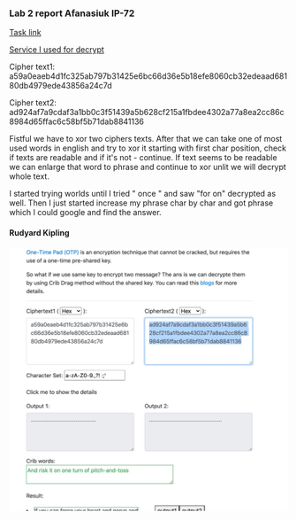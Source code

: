 ### Lab 2 report Afanasiuk IP-72

[Task link](https://docs.google.com/document/d/19vgZtvDN4_StEgVEM9MjfxnqfayByLNMD7PFJgvZv7c/edit)

[Service I used for decrypt](https://toolbox.lotusfa.com/crib_drag/)

Cipher text1:
a59a0eaeb4d1fc325ab797b31425e6bc66d36e5b18efe8060cb32edeaad68180db4979ede43856a24c7d

Cipher text2:
ad924af7a9cdaf3a1bb0c3f51439a5b628cf215a1fbdee4302a77a8ea2cc86c8984d65ffac6c58bf5b71dab8841136

Fistful we have to xor two ciphers texts. After that we can take one of most used words in english
and try to xor it starting with first char position, check if texts are readable and if it's not - continue.
If text seems to be readable we can enlarge that word to phrase and continue to xor unlit we will decrypt
whole text. 

I started trying worlds until I tried " once " and saw "for on" decrypted as well.
Then I just started increase my phrase char by char and got phrase which I could google and find the answer. 

#### Rudyard Kipling

![Lab screenshoot](./lab2.jpg)
